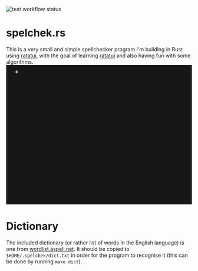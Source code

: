 ![test workflow status](https://github.com/chupsondev/spelchek.rs/actions/workflows/test.yml/badge.svg)

# spelchek.rs
This is a very small and simple spellchecker program I'm building in Rust using [ratatui](https://ratatui.rs/), with the goal of learning [ratatui](https://ratatui.rs/) and also having fun with some algorithms.
![](./demo.gif)

# Dictionary
The included dictionary (or rather list of words in the English language) is one from [wordlist.aspell.net](http://wordlist.aspell.net/). It should be copied to `$HOME/.spelchek/dict.txt` in order for the program to recognise it (this can be done by running  `make dict`).
